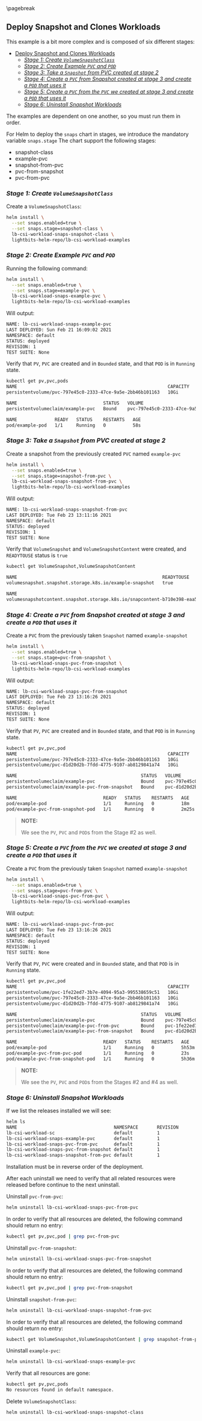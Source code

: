 <div style="page-break-after: always;"></div>
\pagebreak

## Deploy Snapshot and Clones Workloads

This example is a bit more complex and is composed of six different stages:

- [Deploy Snapshot and Clones Workloads](#deploy-snapshot-and-clones-workloads)
  - [_Stage 1: Create `VolumeSnapshotClass`_](#stage-1-create-volumesnapshotclass)
  - [_Stage 2: Create Example `PVC` and `POD`_](#stage-2-create-example-pvc-and-pod)
  - [_Stage 3: Take a `Snapshot` from PVC created at stage 2_](#stage-3-take-a-snapshot-from-pvc-created-at-stage-2)
  - [_Stage 4: Create a `PVC` from Snapshot created at stage 3 and create a `POD` that uses it_](#stage-4-create-a-pvc-from-snapshot-created-at-stage-3-and-create-a-pod-that-uses-it)
  - [_Stage 5: Create a `PVC` from the `PVC` we created at stage 3 and create a `POD` that uses it_](#stage-5-create-a-pvc-from-the-pvc-we-created-at-stage-3-and-create-a-pod-that-uses-it)
  - [_Stage 6: Uninstall Snapshot Workloads_](#stage-6-uninstall-snapshot-workloads)

The examples are dependent on one another, so you must run them in order.

For Helm to deploy the `snaps` chart in stages, we introduce the mandatory variable `snaps.stage`
The chart support the following stages:

- snapshot-class
- example-pvc
- snapshot-from-pvc
- pvc-from-snapshot
- pvc-from-pvc


### _Stage 1: Create `VolumeSnapshotClass`_

Create a `VolumeSnapshotClass`:

```bash
helm install \
  --set snaps.enabled=true \
  --set snaps.stage=snapshot-class \
  lb-csi-workload-snaps-snapshot-class \
  lightbits-helm-repo/lb-csi-workload-examples
```

### _Stage 2: Create Example `PVC` and `POD`_

Running the following command:

```bash
helm install \
  --set snaps.enabled=true \
  --set snaps.stage=example-pvc \
  lb-csi-workload-snaps-example-pvc \
  lightbits-helm-repo/lb-csi-workload-examples
```

Will output:

```bash
NAME: lb-csi-workload-snaps-example-pvc
LAST DEPLOYED: Sun Feb 21 16:09:02 2021
NAMESPACE: default
STATUS: deployed
REVISION: 1
TEST SUITE: None
```

Verify that `PV`, `PVC` are created and in `Bounded` state, and that `POD` is in `Running` state.

```bash
kubectl get pv,pvc,pods
NAME                                                        CAPACITY   ACCESS MODES   RECLAIM POLICY   STATUS   CLAIM                 STORAGECLASS   REASON   AGE
persistentvolume/pvc-797e45c0-2333-47ce-9a5e-2bb46b101163   10Gi       RWO            Delete           Bound    default/example-pvc   example-sc              57s

NAME                                STATUS   VOLUME                                     CAPACITY   ACCESS MODES   STORAGECLASS   AGE
persistentvolumeclaim/example-pvc   Bound    pvc-797e45c0-2333-47ce-9a5e-2bb46b101163   10Gi       RWO            example-sc     58s

NAME              READY   STATUS    RESTARTS   AGE
pod/example-pod   1/1     Running   0          58s
```

### _Stage 3: Take a `Snapshot` from PVC created at stage 2_

Create a snapshot from the previously created `PVC` named `example-pvc`

```bash
helm install \
  --set snaps.enabled=true \
  --set snaps.stage=snapshot-from-pvc \
  lb-csi-workload-snaps-snapshot-from-pvc \
  lightbits-helm-repo/lb-csi-workload-examples
```

Will output:

```bash
NAME: lb-csi-workload-snaps-snapshot-from-pvc
LAST DEPLOYED: Tue Feb 23 13:11:16 2021
NAMESPACE: default
STATUS: deployed
REVISION: 1
TEST SUITE: None
```

Verify that `VolumeSnapshot` and `VolumeSnapshotContent` were created, and `READYTOUSE` status is `true`

```bash
kubectl get VolumeSnapshot,VolumeSnapshotContent

NAME                                                      READYTOUSE   SOURCEPVC     SOURCESNAPSHOTCONTENT   RESTORESIZE   SNAPSHOTCLASS         SNAPSHOTCONTENT                                    CREATIONTIME   AGE
volumesnapshot.snapshot.storage.k8s.io/example-snapshot   true         example-pvc                           10Gi          example-snapshot-sc   snapcontent-b710e398-eaa5-45be-bbdc-db74d799e5cc   3m40s          3m49s

NAME                                                                                             READYTOUSE   RESTORESIZE   DELETIONPOLICY   DRIVER                  VOLUMESNAPSHOTCLASS   VOLUMESNAPSHOT     AGE
volumesnapshotcontent.snapshot.storage.k8s.io/snapcontent-b710e398-eaa5-45be-bbdc-db74d799e5cc   true         10737418240   Delete           csi.lightbitslabs.com   example-snapshot-sc   example-snapshot   3m49s
```

### _Stage 4: Create a `PVC` from Snapshot created at stage 3 and create a `POD` that uses it_

Create a `PVC` from the previously taken `Snapshot` named `example-snapshot`

```bash
helm install \
  --set snaps.enabled=true \
  --set snaps.stage=pvc-from-snapshot \
  lb-csi-workload-snaps-pvc-from-snapshot \
  lightbits-helm-repo/lb-csi-workload-examples
```

Will output:

```bash
NAME: lb-csi-workload-snaps-pvc-from-snapshot
LAST DEPLOYED: Tue Feb 23 13:16:26 2021
NAMESPACE: default
STATUS: deployed
REVISION: 1
TEST SUITE: None
```

Verify that `PV`, `PVC` are created and in `Bounded` state, and that `POD` is in `Running` state.

```bash
kubectl get pv,pvc,pod
NAME                                                        CAPACITY   ACCESS MODES   RECLAIM POLICY   STATUS   CLAIM                               STORAGECLASS   REASON   AGE
persistentvolume/pvc-797e45c0-2333-47ce-9a5e-2bb46b101163   10Gi       RWO            Delete           Bound    default/example-pvc                 example-sc              18m
persistentvolume/pvc-d1d20d2b-7fdd-4775-9107-ab8129841a74   10Gi       RWO            Delete           Bound    default/example-pvc-from-snapshot   example-sc              2m24s

NAME                                              STATUS   VOLUME                                     CAPACITY   ACCESS MODES   STORAGECLASS   AGE
persistentvolumeclaim/example-pvc                 Bound    pvc-797e45c0-2333-47ce-9a5e-2bb46b101163   10Gi       RWO            example-sc     18m
persistentvolumeclaim/example-pvc-from-snapshot   Bound    pvc-d1d20d2b-7fdd-4775-9107-ab8129841a74   10Gi       RWO            example-sc     2m25s

NAME                                READY   STATUS    RESTARTS   AGE
pod/example-pod                     1/1     Running   0          18m
pod/example-pvc-from-snapshot-pod   1/1     Running   0          2m25s
```

> **NOTE:**
>
> We see the `PV`, `PVC` and `POD`s from the Stage #2 as well.

### _Stage 5: Create a `PVC` from the `PVC` we created at stage 3 and create a `POD` that uses it_

Create a `PVC` from the previously taken `Snapshot` named `example-snapshot`

```bash
helm install \
  --set snaps.enabled=true \
  --set snaps.stage=pvc-from-pvc \
  lb-csi-workload-snaps-pvc-from-pvc \
  lightbits-helm-repo/lb-csi-workload-examples
```

Will output:

```bash
NAME: lb-csi-workload-snaps-pvc-from-pvc
LAST DEPLOYED: Tue Feb 23 13:16:26 2021
NAMESPACE: default
STATUS: deployed
REVISION: 1
TEST SUITE: None
```

Verify that `PV`, `PVC` were created and in `Bounded` state, and that `POD` is in `Running` state.

```bash
kubectl get pv,pvc,pod
NAME                                                        CAPACITY   ACCESS MODES   RECLAIM POLICY   STATUS   CLAIM                               STORAGECLASS   REASON   AGE
persistentvolume/pvc-1fe22ed7-3b7e-4094-95a3-995538659c51   10Gi       RWO            Delete           Bound    default/example-pvc-from-pvc        example-sc              15s
persistentvolume/pvc-797e45c0-2333-47ce-9a5e-2bb46b101163   10Gi       RWO            Delete           Bound    default/example-pvc                 example-sc              5h53m
persistentvolume/pvc-d1d20d2b-7fdd-4775-9107-ab8129841a74   10Gi       RWO            Delete           Bound    default/example-pvc-from-snapshot   example-sc              5h36m

NAME                                              STATUS   VOLUME                                     CAPACITY   ACCESS MODES   STORAGECLASS   AGE
persistentvolumeclaim/example-pvc                 Bound    pvc-797e45c0-2333-47ce-9a5e-2bb46b101163   10Gi       RWO            example-sc     5h53m
persistentvolumeclaim/example-pvc-from-pvc        Bound    pvc-1fe22ed7-3b7e-4094-95a3-995538659c51   10Gi       RWO            example-sc     23s
persistentvolumeclaim/example-pvc-from-snapshot   Bound    pvc-d1d20d2b-7fdd-4775-9107-ab8129841a74   10Gi       RWO            example-sc     5h36m

NAME                                READY   STATUS    RESTARTS   AGE
pod/example-pod                     1/1     Running   0          5h53m
pod/example-pvc-from-pvc-pod        1/1     Running   0          23s
pod/example-pvc-from-snapshot-pod   1/1     Running   0          5h36m
```

> **NOTE:**
>
> We see the `PV`, `PVC` and `POD`s from the Stages #2 and #4 as well.

### _Stage 6: Uninstall Snapshot Workloads_

If we list the releases installed we will see:

```bash
helm ls
NAME                                    NAMESPACE       REVISION        UPDATED                                 STATUS          CHART                           APP VERSION
lb-csi-workload-sc                      default         1               2021-02-23 08:06:39.915046 +0200 IST    deployed        lb-csi-workload-examples-0.1.0  1.4.0      
lb-csi-workload-snaps-example-pvc       default         1               2021-02-23 12:59:55.458252038 +0200 IST deployed        lb-csi-workload-examples-0.1.0  1.4.0      
lb-csi-workload-snaps-pvc-from-pvc      default         1               2021-02-23 18:52:41.391731359 +0200 IST deployed        lb-csi-workload-examples-0.1.0  1.4.0      
lb-csi-workload-snaps-pvc-from-snapshot default         1               2021-02-23 13:16:26.020897186 +0200 IST deployed        lb-csi-workload-examples-0.1.0  1.4.0      
lb-csi-workload-snaps-snapshot-from-pvc default         1               2021-02-23 13:11:16.746865829 +0200 IST deployed        lb-csi-workload-examples-0.1.0  1.4.0
```

Installation must be in reverse order of the deployment.

After each uninstall we need to verify that all related resources were released before continue to the next uninstall.

Uninstall `pvc-from-pvc`:

```bash
helm uninstall lb-csi-workload-snaps-pvc-from-pvc
```

In order to verify that all resources are deleted, the following command should return no entry:

```bash
kubectl get pv,pvc,pod | grep pvc-from-pvc
```

Uninstall `pvc-from-snapshot`:

```bash
helm uninstall lb-csi-workload-snaps-pvc-from-snapshot
```

In order to verify that all resources are deleted, the following command should return no entry:

```bash
kubectl get pv,pvc,pod | grep pvc-from-snapshot
```

Uninstall `snapshot-from-pvc`:

```bash
helm uninstall lb-csi-workload-snaps-snapshot-from-pvc
```

In order to verify that all resources are deleted, the following command should return no entry:

```bash
kubectl get VolumeSnapshot,VolumeSnapshotContent | grep snapshot-from-pvc
```

Uninstall `example-pvc`:

```bash
helm uninstall lb-csi-workload-snaps-example-pvc
```

Verify that all resources are gone:

```bash
kubectl get pv,pvc,pods
No resources found in default namespace.
```

Delete `VolumeSnapshotClass`:

```bash
helm uninstall lb-csi-workload-snaps-snapshot-class
```
